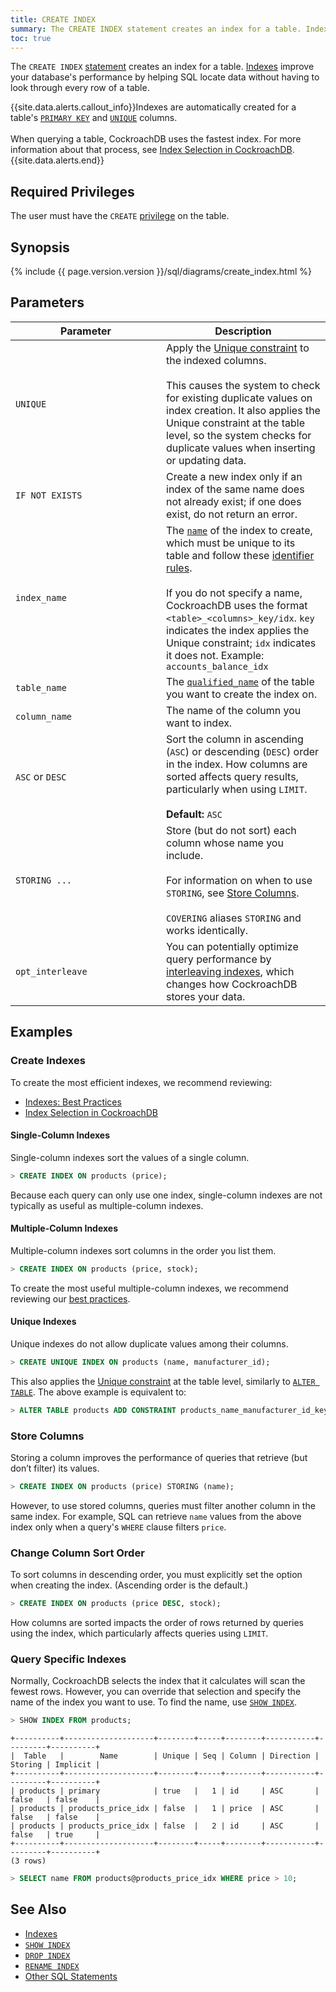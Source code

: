 ```yaml
---
title: CREATE INDEX
summary: The CREATE INDEX statement creates an index for a table. Indexes improve your database's performance by helping SQL quickly locate data.
toc: true
---
```


The `CREATE INDEX` [statement](sql-statements.html) creates an index for a table. [Indexes](indexes.html) improve your database's performance by helping SQL locate data without having to look through every row of a table.

{{site.data.alerts.callout_info}}Indexes are automatically created for a table's <a href="primary-key.html"><code>PRIMARY KEY</code></a> and <a href="unique.html"><code>UNIQUE</code></a> columns.<br><br>When querying a table, CockroachDB uses the fastest index. For more information about that process, see <a href="https://www.cockroachlabs.com/blog/index-selection-cockroachdb-2/">Index Selection in CockroachDB</a>.{{site.data.alerts.end}}


## Required Privileges

The user must have the `CREATE` [privilege](privileges.html) on the table.

## Synopsis

{% include {{ page.version.version }}/sql/diagrams/create_index.html %}

## Parameters

<style>
table td:first-child {
    min-width: 225px;
}
</style>

| Parameter | Description |
|-----------|-------------|
|`UNIQUE` | Apply the [Unique constraint](unique.html) to the indexed columns.<br><br>This causes the system to check for existing duplicate values on index creation. It also applies the Unique constraint at the table level, so the system checks for duplicate values when inserting or updating data.|
|`IF NOT EXISTS` | Create a new index only if an index of the same name does not already exist; if one does exist, do not return an error.|
|`index_name` | The [`name`](sql-grammar.html#name) of the index to create, which must be unique to its table and follow these [identifier rules](keywords-and-identifiers.html#identifiers).<br><br>If you do not specify a name, CockroachDB uses the format `<table>_<columns>_key/idx`. `key` indicates the index applies the Unique constraint; `idx` indicates it does not. Example: `accounts_balance_idx`|
|`table_name` | The [`qualified_name`](sql-grammar.html#qualified_name) of the table you want to create the index on. |
|`column_name` | The name of the column you want to index.|
|`ASC` or `DESC`| Sort the column in ascending (`ASC`) or descending (`DESC`) order in the index. How columns are sorted affects query results, particularly when using `LIMIT`.<br><br>__Default:__ `ASC`|
|`STORING ...`| Store (but do not sort) each column whose name you include.<br><br>For information on when to use `STORING`, see  [Store Columns](#store-columns).<br><br>`COVERING` aliases `STORING` and works identically.
`opt_interleave` | You can potentially optimize query performance by [interleaving indexes](interleave-in-parent.html), which changes how CockroachDB stores your data.

## Examples

### Create Indexes

To create the most efficient indexes, we recommend reviewing:

- [Indexes: Best Practices](indexes.html#best-practices)
- [Index Selection in CockroachDB](https://www.cockroachlabs.com/blog/index-selection-cockroachdb-2/)

#### Single-Column Indexes

Single-column indexes sort the values of a single column.

~~~ sql
> CREATE INDEX ON products (price);
~~~

Because each query can only use one index, single-column indexes are not typically as useful as multiple-column indexes.

#### Multiple-Column Indexes

Multiple-column indexes sort columns in the order you list them.

~~~ sql
> CREATE INDEX ON products (price, stock);
~~~

To create the most useful multiple-column indexes, we recommend reviewing our [best practices](indexes.html#indexing-columns).

#### Unique Indexes

Unique indexes do not allow duplicate values among their columns.

~~~ sql
> CREATE UNIQUE INDEX ON products (name, manufacturer_id);
~~~

This also applies the [Unique constraint](unique.html) at the table level, similarly to [`ALTER TABLE`](alter-table.html). The above example is equivalent to:

~~~ sql
> ALTER TABLE products ADD CONSTRAINT products_name_manufacturer_id_key UNIQUE (name, manufacturer_id);
~~~

### Store Columns

Storing a column improves the performance of queries that retrieve (but don’t filter) its values.

~~~ sql
> CREATE INDEX ON products (price) STORING (name);
~~~

However, to use stored columns, queries must filter another column in the same index. For example, SQL can retrieve `name` values from the above index only when a query's `WHERE` clause filters `price`.

### Change Column Sort Order

To sort columns in descending order, you must explicitly set the option when creating the index. (Ascending order is the default.)

~~~ sql
> CREATE INDEX ON products (price DESC, stock);
~~~

How columns are sorted impacts the order of rows returned by queries using the index, which particularly affects queries using `LIMIT`.

### Query Specific Indexes

Normally, CockroachDB selects the index that it calculates will scan the fewest rows. However, you can override that selection and specify the name of the index you want to use. To find the name, use [`SHOW INDEX`](show-index.html).

~~~ sql
> SHOW INDEX FROM products;
~~~
~~~
+----------+--------------------+--------+-----+--------+-----------+---------+----------+
|  Table   |        Name        | Unique | Seq | Column | Direction | Storing | Implicit |
+----------+--------------------+--------+-----+--------+-----------+---------+----------+
| products | primary            | true   |   1 | id     | ASC       | false   | false    |
| products | products_price_idx | false  |   1 | price  | ASC       | false   | false    |
| products | products_price_idx | false  |   2 | id     | ASC       | false   | true     |
+----------+--------------------+--------+-----+--------+-----------+---------+----------+
(3 rows)
~~~
~~~ sql
> SELECT name FROM products@products_price_idx WHERE price > 10;
~~~

## See Also

- [Indexes](indexes.html)
- [`SHOW INDEX`](show-index.html)
- [`DROP INDEX`](drop-index.html)
- [`RENAME INDEX`](rename-index.html)
- [Other SQL Statements](sql-statements.html)
